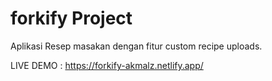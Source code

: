 # forkify Project

Aplikasi Resep masakan dengan fitur custom recipe uploads.

LIVE DEMO : https://forkify-akmalz.netlify.app/
